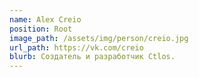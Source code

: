 ```yaml
---
name: Alex Creio
position: Root
image_path: /assets/img/person/creio.jpg
url_path: https://vk.com/creio
blurb: Создатель и разработчик Ctlos.
---
```

